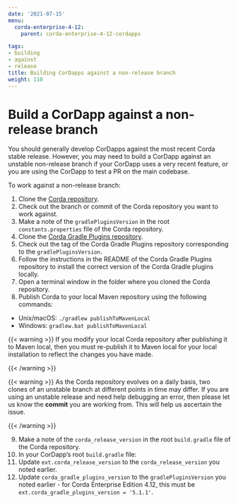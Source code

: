 ```yaml
---
date: '2021-07-15'
menu:
  corda-enterprise-4-12:
    parent: corda-enterprise-4-12-cordapps

tags:
- building
- against
- release
title: Building CorDapps against a non-release branch
weight: 110
---
```



# Build a CorDapp against a non-release branch

You should generally develop CorDapps against the most recent Corda stable release. However, you may need to build a CorDapp
against an unstable non-release branch if your CorDapp uses a very recent feature, or you are using the CorDapp to test a PR
on the main codebase.

To work against a non-release branch:


1. Clone the [Corda repository](https://github.com/corda/corda).
2. Check out the branch or commit of the Corda repository you want to work against.
3. Make a note of the `gradlePluginsVersion` in the root `constants.properties` file of the Corda repository.
4. Clone the [Corda Gradle Plugins repository](https://github.com/corda/corda-gradle-plugins).
5. Check out the tag of the Corda Gradle Plugins repository corresponding to the `gradlePluginsVersion`.
6. Follow the instructions in the README of the Corda Gradle Plugins repository to install the correct version of the Corda Gradle plugins locally.
7. Open a terminal window in the folder where you cloned the Corda repository.
8. Publish Corda to your local Maven repository using the following commands:


* Unix/macOS: `./gradlew publishToMavenLocal`
* Windows: `gradlew.bat publishToMavenLocal`


{{< warning >}}
If you modify your local Corda repository after publishing it to Maven local, then you must
re-publish it to Maven local for your local installation to reflect the changes you have made.

{{< /warning >}}



{{< warning >}}
As the Corda repository evolves on a daily basis, two clones of an unstable branch at different points in
time may differ. If you are using an unstable release and need help debugging an error, then please let us know the
**commit** you are working from. This will help us ascertain the issue.

{{< /warning >}}




9. Make a note of the `corda_release_version` in the root `build.gradle` file of the Corda repository.
10. In your CorDapp’s root `build.gradle` file:
  1. Update `ext.corda_release_version` to the `corda_release_version` you noted earlier.
  2. Update `corda_gradle_plugins_version` to the `gradlePluginsVersion` you noted earlier - for Corda Enterprise Edition 4.12, this must be `ext.corda_gradle_plugins_version = '5.1.1'`.
